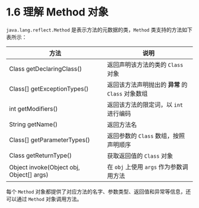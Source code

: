 # 1.6 理解 Method 对象

`java.lang.reflect.Method` 是表示方法的元数据的类，`Method` 类支持的方法如下表所示：

| 方法 | 说明 |
| --- | --- |
| Class getDeclaringClass() | 返回声明该方法的类的 `Class` 对象 |
| Class[] getExceptionTypes() | 返回该方法声明抛出的 **异常** 的 `Class` 对象数组 |
| int getModifiers() | 返回该方法的限定词，以 `int` 进行编码 |
| String getName() | 返回方法名 |
| Class[] getParameterTypes() | 返回参数的 `Class` 数组，按照声明顺序 |
| Class getReturnType() | 获取返回值的 `Class` 对象 |
| Object invoke(Object obj, Object[] args) | 在 `obj` 上使用 `args` 作为参数调用方法 |

每个 `Method` 对象都提供了对应方法的名字、参数类型、返回值和异常等信息，还可以通过 `Method` 对象调用方法。